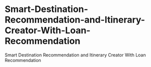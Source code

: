 # Smart-Destination-Recommendation-and-Itinerary-Creator-With-Loan-Recommendation
Smart Destination Recommendation and Itinerary Creator With Loan Recommendation
